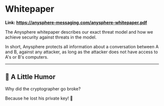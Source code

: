 # Whitepaper

**Link: https://anysphere-messaging.com/anysphere-whitepaper.pdf**

The Anysphere whitepaper describes our exact threat model and how we achieve security against threats in the model.

In short, Anysphere protects all information about a conversation between A and B, against any attacker, as long as the attacker does not have access to A's or B's computers.

---

## 🤖 A Little Humor

Why did the cryptographer go broke?

Because he lost his private key! 🔑
